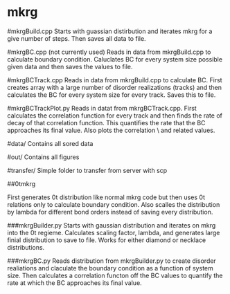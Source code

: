 # mkrg

#mkrgBuild.cpp
Starts with guassian distirbution and iterates mkrg for a give number of steps. Then saves all data to file.

#mkrgBC.cpp (not currently used)
Reads in data from mkrgBuild.cpp to calculate boundary condition. Caluclates BC for every system size possible given data and then saves the values to file.

#mkrgBCTrack.cpp
Reads in data from mkrgBuild.cpp to calculate BC. First creates array with a large number of disorder realizations (tracks) and then calculates the BC for every system size for every track. Saves this to file.

#mkrgBCTrackPlot.py
Reads in datat from mkrgBCTrack.cpp. First calculates the correlation function for every track and then finds the rate of decay of that correlation function. This quantifies the rate that the BC approaches its final value. Also plots the correlation \ and related values.

#data/
Contains all sored data

#out/
Contains all figures

#transfer/
Simple folder to transfer from server with scp


##0tmkrg

First generates 0t distribution like normal mkrg code but then uses 0t relations only to calculate boundary condition. Also scalles the distribution by lambda for different bond orders instead of saving every distribution. 

###mkrgBuilder.py
Starts with gaussian distribution and iterates on mkrg into the 0t regieme. Calculates scaling factor, lambda, and generates large finial distribution to save to file. Works for either diamond or necklace distributions.

###mkrgBC.py
Reads distribution from mkrgBuilder.py to create disorder realiations and claculate the boundary condition as a function of system size. Then calculates a correlation functon off the BC values to quantify the rate at which the BC approaches its final value.

